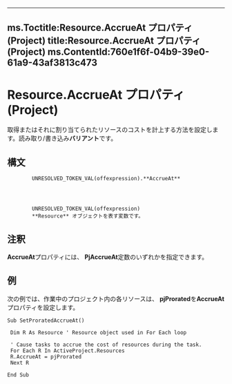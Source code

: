 

---
ms.Toctitle:Resource.AccrueAt プロパティ (Project)
title:Resource.AccrueAt プロパティ (Project)
ms.ContentId:760e1f6f-04b9-39e0-61a9-43af3813c473
---
# Resource.AccrueAt プロパティ (Project)




取得またはそれに割り当てられたリソースのコストを計上する方法を設定します。読み取り/書き込み**バリアント**です。

## 構文

            UNRESOLVED_TOKEN_VAL(offexpression).**AccrueAt**




            UNRESOLVED_TOKEN_VAL(offexpression)
            **Resource** オブジェクトを表す変数です。



## 注釈
**AccrueAt**プロパティには、 **PjAccrueAt**定数のいずれかを指定できます。



## 例
次の例では、作業中のプロジェクト内の各リソースは、 **pjProrated**を**AccrueAt**プロパティを設定します。

```vba
Sub SetProratedAccrueAt() 
 
 Dim R As Resource ' Resource object used in For Each loop 
 
 ' Cause tasks to accrue the cost of resources during the task. 
 For Each R In ActiveProject.Resources 
 R.AccrueAt = pjProrated 
 Next R 
 
End Sub
```





